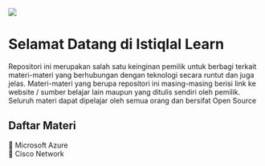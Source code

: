 ![](https://img.shields.io/github/license/istiqlal-learn/.github)

# Selamat Datang di Istiqlal Learn
Repositori ini merupakan salah satu keinginan pemilik untuk berbagi terkait materi-materi yang berhubungan dengan teknologi secara runtut dan juga jelas. Materi-materi yang berupa repositori ini masing-masing berisi link ke website / sumber belajar lain maupun yang ditulis sendiri oleh pemilik. Seluruh materi dapat dipelajar oleh semua orang dan bersifat Open Source

## Daftar Materi

🔵 Microsoft Azure <br>
🔵 Cisco Network <br>
